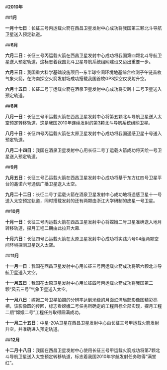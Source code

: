 #**2010年**

##**1月**

**一月十七日**：长征三号丙运载火箭在西昌卫星发射中心成功将我国第三颗北斗导航卫星送入预定轨道。

##**6月**

**六月二日**：长征三号丙运载火箭在西昌卫星发射中心成功将我国第四颗北斗导航卫星送入预定轨道，这标志着我国北斗卫星导航系统组网建设又迈出重要一步。

**六月三日**：我国重大科学基础设施项目--东半球空间环境地基综合检测子午链首枚气象火箭，在海南探空火箭发射场成功搭载我国首枚GPS探空仪发射升空。

**六月十五日**：长征二号丁运载火箭在酒泉卫星发射中心成功将实践十二号卫星送入预定轨道。

##**8月**

**八月一日**：长征三号甲运载火箭在西昌卫星发射中心将第五颗北斗导航卫星送入太空预定转移轨道，这是我国2010年连续发射的第3颗北斗导航系统组网卫星。

**八月十日**：长征四号丙运载火箭在太原卫星发射中心成功将我国遥感卫星十号送入预定轨道。

**八月二十四日**：我国在酒泉卫星发射中心用长征二号丁运载火箭成功将天绘一号卫星送入预定轨道。

##**9月**

**九月五日**：长征三号乙运载火箭在西昌卫星发射中心成功将基于东方红四号卫星平台的鑫诺六号通信广播卫星送入太空。

**九月二十二日**：长征二号丁运载火箭在酒泉卫星发射中心成功地将遥感卫星十一号送入太空预定轨道，同时搭载发射的还有两颗由浙江大学研制的皮星一号卫星。

##**10月**

**十月一日**：长征三号丙运载火箭在西昌卫星发射中心将嫦娥二号卫星准确送入地月转移轨道，探月工程二期由此拉开大幕.

**十月六日**：长征四号乙运载火箭在太原卫星发射中心成功将实践六号04组两颗空间环境探测卫星送入太空。

##**11月**

**十一月一日**：我国在西昌卫星发射中心用长征三号丙运载火箭成功将第六颗北斗导航卫星送入太空。

**十一月五日**：我国在太原卫星发射中心用长征四号丙运载火箭成功将我国第二颗“风云三号”气象卫星送入太空。

**十一月八日**：嫦娥二号卫星拍摄的分辨率达到米级的月面虹湾局部影像图精彩亮相，该影像圆的传回，标志看嫦娥二号任务所确定的工程目标全部实现，探月工程二期“嫦娥二号”工程任务取得圆满成功。

**十一月二十五日**：中星-20A卫星在西昌卫星发射中心由长征三号甲运载火箭发射升空，并准确进入预定轨道。

##**12月**

**十二月十八日**：我国在西昌卫星发射中心使用长征三号甲运载火箭成功将第7颗北斗导航卫星送入太空预定转移轨道，标志着我国2010年宇航发射任务取得“满堂红”。





